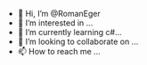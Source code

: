 - 👋 Hi, I’m @RomanEger
- 👀 I’m interested in ...
- 🌱 I’m currently learning c#...
- 💞️ I’m looking to collaborate on ...
- 📫 How to reach me ...

<!---
RomanEger/RomanEger is a ✨ special ✨ repository because its `README.md` (this file) appears on your GitHub profile.
You can click the Preview link to take a look at your changes.
--->
